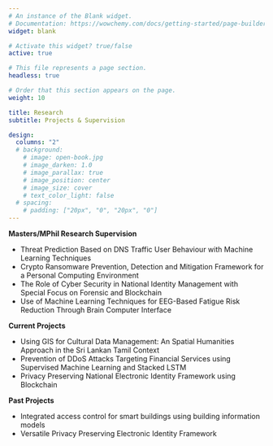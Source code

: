 ```yaml
---
# An instance of the Blank widget.
# Documentation: https://wowchemy.com/docs/getting-started/page-builder/
widget: blank

# Activate this widget? true/false
active: true

# This file represents a page section.
headless: true

# Order that this section appears on the page.
weight: 10

title: Research
subtitle: Projects & Supervision

design:
  columns: "2"
  # background:
    # image: open-book.jpg
    # image_darken: 1.0
    # image_parallax: true
    # image_position: center
    # image_size: cover
    # text_color_light: false
  # spacing:
    # padding: ["20px", "0", "20px", "0"]
---
```


**Masters/MPhil Research Supervision**

- Threat Prediction Based on DNS Traffic User Behaviour with Machine Learning Techniques
- Crypto Ransomware Prevention, Detection and Mitigation Framework for a Personal Computing Environment
- The Role of Cyber Security in National Identity Management with Special Focus on Forensic and Blockchain
- Use of Machine Learning Techniques for EEG-Based Fatigue Risk Reduction Through Brain Computer Interface

**Current Projects**

- Using GIS for Cultural Data Management: An Spatial Humanities Approach in the Sri Lankan Tamil Context
- Prevention of DDoS Attacks Targeting Financial Services using Supervised Machine Learning and Stacked LSTM
- Privacy Preserving National Electronic Identity Framework using Blockchain

**Past Projects**

- Integrated access control for smart buildings using building information models
- Versatile Privacy Preserving Electronic Identity Framework

